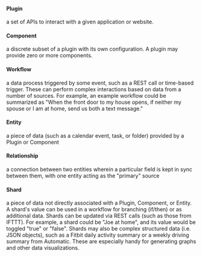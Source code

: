 #### Plugin
a set of APIs to interact with a given application or website.

#### Component
a discrete subset of a plugin with its own configuration. A plugin may provide zero or more components.

#### Workflow
a data process triggered by some event, such as a REST call or time-based trigger. These can perform complex interactions based on data from a number of sources. For example, an example workflow could be summarized as "When the front door to my house opens, if neither my spouse or I am at home, send us both a text message."

#### Entity
a piece of data (such as a calendar event, task, or folder) provided by a Plugin or Component

#### Relationship
a connection between two entities wherein a particular field is kept in sync between them, with one entity acting as the "primary" source

#### Shard
a piece of data not directly associated with a Plugin, Component, or Entity. A shard's value can be used in a workflow for branching (if/then) or as additional data. Shards can be updated via REST calls (such as those from IFTTT). For example, a shard could be "Joe at home", and its value would be toggled "true" or "false". Shards may also be complex structured data (i.e. JSON objects), such as a Fitbit daily activity summary or a weekly driving summary from Automatic. These are especially handy for generating graphs and other data visualizations.
